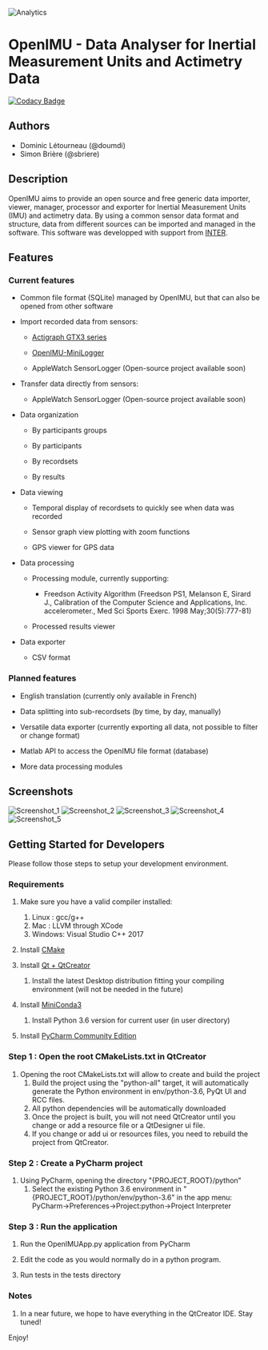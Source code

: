 ![Analytics](https://ga-beacon-279122.nn.r.appspot.com/UA-27707792-7/github-openimu-main?pixel) 
# OpenIMU - Data Analyser for Inertial Measurement Units and Actimetry Data

[![Codacy Badge](https://api.codacy.com/project/badge/Grade/e2aa64a094a3435b9e76b63f5b0f0491)](https://www.codacy.com/app/SBriere/OpenIMU?utm_source=github.com&amp;utm_medium=referral&amp;utm_content=introlab/OpenIMU&amp;utm_campaign=Badge_Grade)

## Authors
*   Dominic Létourneau (@doumdi) 
*   Simon Brière (@sbriere)

## Description
OpenIMU aims to provide an open source and free generic data importer, viewer, manager, processor and exporter for Inertial Measurement Units (IMU) and actimetry data. By using a common sensor data format and structure, data from different sources can be imported and managed in the software.
This software was developped with support from [INTER](http://regroupementinter.com).

## Features

### Current features
*   Common file format (SQLite) managed by OpenIMU, but that can also be opened from other software

*   Import recorded data from sensors:
    *   [Actigraph GTX3 series](https://www.actigraphcorp.com/actigraph-wgt3x-bt)
  
    *   [OpenIMU-MiniLogger](https://github.com/introlab/OpenIMU-MiniLogger)
  
    *   AppleWatch SensorLogger (Open-source project available soon)

*   Transfer data directly from sensors:

    *   AppleWatch SensorLogger (Open-source project available soon)

*   Data organization

    *   By participants groups
  
    *   By participants
  
    *   By recordsets
  
    *   By results
  
*   Data viewing

    *   Temporal display of recordsets to quickly see when data was recorded

    *   Sensor graph view plotting with zoom functions

    *   GPS viewer for GPS data

*   Data processing

    *   Processing module, currently supporting:
    
        *   Freedson Activity Algorithm (Freedson PS1, Melanson E, Sirard J., Calibration of the Computer Science and Applications, Inc. accelerometer., Med Sci Sports Exerc. 1998 May;30(5):777-81)

    *   Processed results viewer

*   Data exporter

    *   CSV format

### Planned features
*   English translation (currently only available in French)

*   Data splitting into sub-recordsets (by time, by day, manually)

*   Versatile data exporter (currently exporting all data, not possible to filter or change format)

*   Matlab API to access the OpenIMU file format (database)

*   More data processing modules

## Screenshots
![Screenshot_1](./docs/images/Start_Screen.png)
![Screenshot_2](./docs/images/SensorView_Screen.png)
![Screenshot_3](./docs/images/GPSView_Screen.png)
![Screenshot_4](./docs/images/Analyze_Screen.png)
![Screenshot_5](./docs/images/Results_Screen.png)

## Getting Started for Developers
Please follow those steps to setup your development environment.

### Requirements
1.  Make sure you have a valid compiler installed:
    1.  Linux : gcc/g++
    2.  Mac : LLVM through XCode
    3.  Windows: Visual Studio C++ 2017

2.  Install [CMake](https://cmake.org/download/)

3.  Install [Qt + QtCreator](https://www.qt.io/)
    1.  Install the latest Desktop distribution fitting your compiling environment (will not be needed in the future)
  
4.  Install [MiniConda3](https://conda.io/miniconda.html)
    1.  Install Python 3.6 version for current user (in user directory)
    
5.  Install [PyCharm Community Edition](https://www.jetbrains.com/pycharm/)

### Step 1 : Open the root CMakeLists.txt in QtCreator
1.  Opening the root CMakeLists.txt will allow to create and build the project
    1.  Build the project using the "python-all" target, it will automatically generate the Python environment in env/python-3.6, PyQt UI and RCC files.
    2.  All python dependencies will be automatically downloaded
    3.  Once the project is built, you will not need QtCreator until you change or add a resource file or a QtDesigner ui file.
    4.  If you change or add ui or resources files, you need to rebuild the project from QtCreator.

### Step 2 : Create a PyCharm project
1.  Using PyCharm, opening the directory "{PROJECT_ROOT}/python"
    1.  Select the existing Python 3.6 environment in "{PROJECT_ROOT}/python/env/python-3.6" in the app menu: PyCharm->Preferences->Project:python->Project Interpreter
        
### Step 3 : Run the application
1.  Run the OpenIMUApp.py application from PyCharm
 
2.  Edit the code as you would normally do in a python program.
 
3.  Run tests in the tests directory

### Notes
1.  In a near future, we hope to have everything in the QtCreator IDE. Stay tuned!

Enjoy!    

